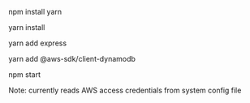 npm install yarn

yarn install

yarn add express

yarn add @aws-sdk/client-dynamodb

npm start

Note: currently reads AWS access credentials from system config file
